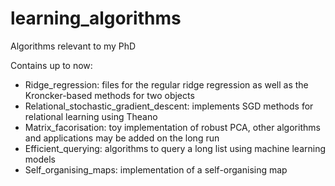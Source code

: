 # learning_algorithms
Algorithms relevant to my PhD

Contains up to now:
 - Ridge_regression: files for the regular ridge regression as well as the Kroncker-based methods for two objects
 - Relational_stochastic_gradient_descent: implements SGD methods for relational learning using Theano
 - Matrix_facorisation: toy implementation of robust PCA, other algorithms and applications may be added on the long run
 - Efficient_querying: algorithms to query a long list using machine learning models
 - Self_organising_maps: implementation of a self-organising map
